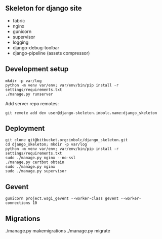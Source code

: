 Skeleton for django site
------------------------
- fabric
- nginx
- gunicorn
- supervisor
- logging
- django-debug-toolbar
- django-pipeline (assets compressor)


Development setup
-----------------

    mkdir -p var/log
    python -m venv var/env; var/env/bin/pip install -r settings/requirements.txt
    ./manage.py runserver

Add server repo remotes:

    git remote add dev user@django-skeleton.imbolc.name:django_skeleton

Deployment
----------

    git clone git@bitbucket.org:imbolc/django_skeleton.git
    cd django_skeleton; mkdir -p var/log
    python -m venv var/env; var/env/bin/pip install -r settings/requirements.txt
    sudo ./manage.py nginx --no-ssl
    ./manage.py certbot obtain
    sudo ./manage.py nginx
    sudo ./manage.py supervisor


Gevent
------
    gunicorn project.wsgi_gevent --worker-class gevent --worker-connections 10


Migrations
----------
./manage.py makemigrations
./manage.py migrate
